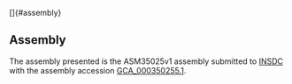 []{#assembly}

Assembly
--------

The assembly presented is the ASM35025v1 assembly submitted to
[INSDC](http://www.insdc.org) with the assembly accession
[GCA\_000350255.1](http://www.ebi.ac.uk/ena/data/view/GCA_000350255.1).
